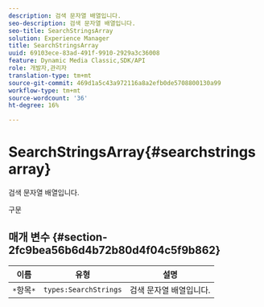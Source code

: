 ```yaml
---
description: 검색 문자열 배열입니다.
seo-description: 검색 문자열 배열입니다.
seo-title: SearchStringsArray
solution: Experience Manager
title: SearchStringsArray
uuid: 69103ece-83ad-491f-9910-2929a3c36008
feature: Dynamic Media Classic,SDK/API
role: 개발자,관리자
translation-type: tm+mt
source-git-commit: 469d1a5c43a972116a8a2efb0de5708800130a99
workflow-type: tm+mt
source-wordcount: '36'
ht-degree: 16%

---
```



# SearchStringsArray{#searchstringsarray}

검색 문자열 배열입니다.

구문

## 매개 변수 {#section-2fc9bea56b6d4b72b80d4f04c5f9b862}

| 이름 | 유형 | 설명 |
|---|---|---|
| `*`항목`*` | `types:SearchStrings` | 검색 문자열 배열입니다. |

